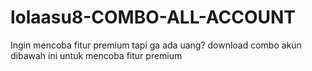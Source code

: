 # lolaasu8-COMBO-ALL-ACCOUNT
Ingin mencoba fitur premium tapi ga ada uang? download combo akun dibawah ini untuk mencoba fitur premium

